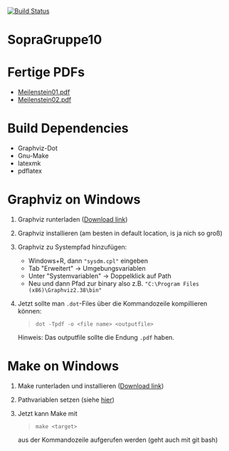 [![Build Status](https://travis-ci.org/SoPra-Team-10/Uebungsblaetter.svg?branch=master)](https://travis-ci.org/SoPra-Team-10/Uebungsblaetter)

# SopraGruppe10

# Fertige PDFs
 * [Meilenstein01.pdf](https://SoPra-Team-10.github.io/Uebungsblaetter/Meilenstein01.pdf)
 * [Meilenstein02.pdf](https://SoPra-Team-10.github.io/Uebungsblaetter/Meilenstein02.pdf)

# Build Dependencies
 * Graphviz-Dot
 * Gnu-Make
 * latexmk
 * pdflatex

 # Graphviz on Windows
1. Graphviz runterladen ([Download link](https://graphviz.gitlab.io/download/))
2. Graphviz installieren (am besten in default location, is ja nich so groß)
<a name="SysPath"></a>
3. Graphviz zu Systempfad hinzufügen:
    * Windows+R, dann `"sysdm.cpl"` eingeben
    * Tab "Erweitert" -> Umgebungsvariablen
    * Unter "Systemvariablen" -> Doppelklick auf Path
    * Neu und dann Pfad zur binary also z.B. `"C:\Program Files (x86)\Graphviz2.38\bin"`
4. Jetzt sollte man `.dot`-Files über die Kommandozeile kompillieren können: 
    >`dot -Tpdf -o <file name> <outputfile>`
    
    Hinweis: Das outputfile sollte die Endung `.pdf` haben.

# Make on Windows
1. Make runterladen und installieren ([Download link](http://gnuwin32.sourceforge.net/packages/make.htm))
2. Pathvariablen setzen (siehe [hier](#SysPath))
3. Jetzt kann Make mit
    >`make <target>`

    aus der Kommandozeile aufgerufen werden (geht auch mit git bash)
